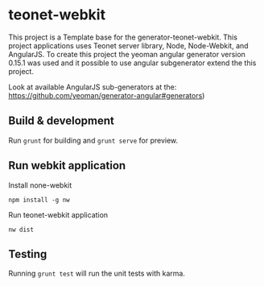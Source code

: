 # teonet-webkit

This project is a Template base for the generator-teonet-webkit. This project applications uses 
Teonet server library, Node, Node-Webkit, and AngularJS. To create this project the yeoman angular
generator version 0.15.1 was used and it possible to use angular subgenerator extend the this project.

Look at available AngularJS sub-generators at the: https://github.com/yeoman/generator-angular#generators)


## Build & development

Run `grunt` for building and `grunt serve` for preview.


## Run webkit application

Install none-webkit

    npm install -g nw

Run teonet-webkit application

    nw dist


## Testing

Running `grunt test` will run the unit tests with karma.
